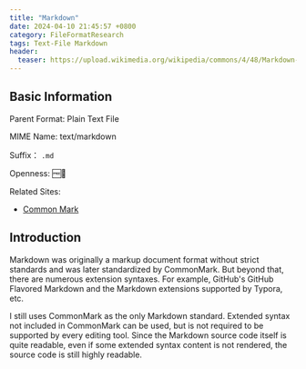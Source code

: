```yaml
---
title: "Markdown"
date: 2024-04-10 21:45:57 +0800
category: FileFormatResearch
tags: Text-File Markdown
header:
  teaser: https://upload.wikimedia.org/wikipedia/commons/4/48/Markdown-mark.svg
---
```


## Basic Information

Parent Format: Plain Text File

MIME Name: text/markdown

Suffix： `.md`

Openness: 🆓📖

Related Sites:

* [Common Mark](https://commonmark.org/)

## Introduction

Markdown was originally a markup document format without strict standards and was later standardized by CommonMark. But beyond that, there are numerous extension syntaxes. For example, GitHub's GitHub Flavored Markdown and the Markdown extensions supported by Typora, etc.

I still uses CommonMark as the only Markdown standard. Extended syntax not included in CommonMark can be used, but is not required to be supported by every editing tool. Since the Markdown source code itself is quite readable, even if some extended syntax content is not rendered, the source code is still highly readable.
